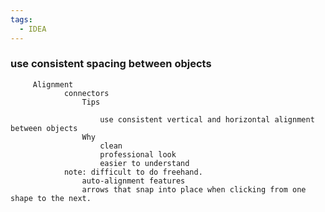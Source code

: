 ```yaml
---
tags:
  - IDEA
---
```


### use consistent spacing between objects


         Alignment
                connectors
                    Tips
                         
                        use consistent vertical and horizontal alignment between objects 
                    Why  
                        clean
                        professional look
                        easier to understand
                note: difficult to do freehand. 
                    auto-alignment features 
                    arrows that snap into place when clicking from one shape to the next.



